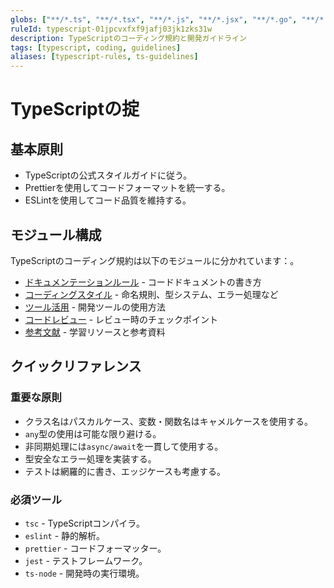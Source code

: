 ```yaml
---
globs: ["**/*.ts", "**/*.tsx", "**/*.js", "**/*.jsx", "**/*.go", "**/*.rs", "**/*.scala"]
ruleId: typescript-01jpcvxfxf9jafj03jk1zks31w
description: TypeScriptのコーディング規約と開発ガイドライン
tags: [typescript, coding, guidelines]
aliases: [typescript-rules, ts-guidelines]
---
```



# TypeScriptの掟

## 基本原則

- TypeScriptの公式スタイルガイドに従う。
- Prettierを使用してコードフォーマットを統一する。
- ESLintを使用してコード品質を維持する。

## モジュール構成

TypeScriptのコーディング規約は以下のモジュールに分かれています：。

- [ドキュメンテーションルール](typescript/tsdoc.md) - コードドキュメントの書き方
- [コーディングスタイル](typescript/tsstyle.md) - 命名規則、型システム、エラー処理など
- [ツール活用](typescript/tstools.md) - 開発ツールの使用方法
- [コードレビュー](typescript/tsreview.md) - レビュー時のチェックポイント
- [参考文献](typescript/tsrefs.md) - 学習リソースと参考資料

## クイックリファレンス

### 重要な原則

- クラス名はパスカルケース、変数・関数名はキャメルケースを使用する。
- `any`型の使用は可能な限り避ける。
- 非同期処理には`async/await`を一貫して使用する。
- 型安全なエラー処理を実装する。
- テストは網羅的に書き、エッジケースも考慮する。

### 必須ツール

- `tsc` - TypeScriptコンパイラ。
- `eslint` - 静的解析。
- `prettier` - コードフォーマッター。
- `jest` - テストフレームワーク。
- `ts-node` - 開発時の実行環境。
